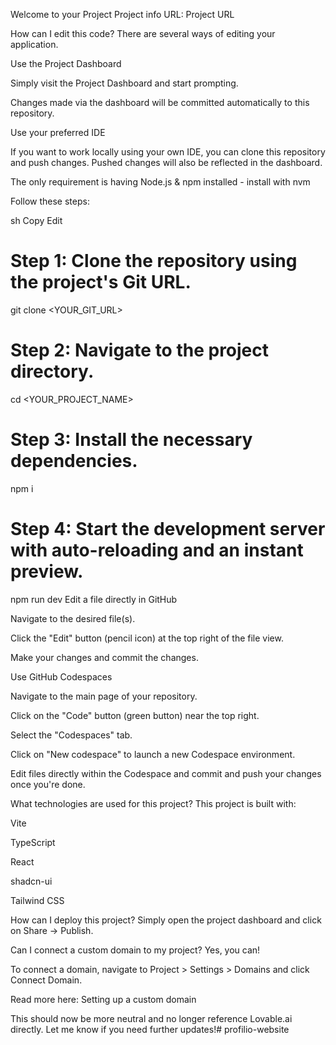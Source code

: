 Welcome to your Project
Project info
URL: Project URL

How can I edit this code?
There are several ways of editing your application.

Use the Project Dashboard

Simply visit the Project Dashboard and start prompting.

Changes made via the dashboard will be committed automatically to this repository.

Use your preferred IDE

If you want to work locally using your own IDE, you can clone this repository and push changes. Pushed changes will also be reflected in the dashboard.

The only requirement is having Node.js & npm installed - install with nvm

Follow these steps:

sh
Copy
Edit
# Step 1: Clone the repository using the project's Git URL.
git clone <YOUR_GIT_URL>

# Step 2: Navigate to the project directory.
cd <YOUR_PROJECT_NAME>

# Step 3: Install the necessary dependencies.
npm i

# Step 4: Start the development server with auto-reloading and an instant preview.
npm run dev
Edit a file directly in GitHub

Navigate to the desired file(s).

Click the "Edit" button (pencil icon) at the top right of the file view.

Make your changes and commit the changes.

Use GitHub Codespaces

Navigate to the main page of your repository.

Click on the "Code" button (green button) near the top right.

Select the "Codespaces" tab.

Click on "New codespace" to launch a new Codespace environment.

Edit files directly within the Codespace and commit and push your changes once you're done.

What technologies are used for this project?
This project is built with:

Vite

TypeScript

React

shadcn-ui

Tailwind CSS

How can I deploy this project?
Simply open the project dashboard and click on Share -> Publish.

Can I connect a custom domain to my project?
Yes, you can!

To connect a domain, navigate to Project > Settings > Domains and click Connect Domain.

Read more here: Setting up a custom domain

This should now be more neutral and no longer reference Lovable.ai directly. Let me know if you need further updates!#   p r o f i l i o - w e b s i t e  
 